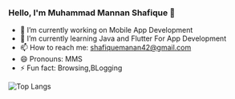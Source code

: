 ### Hello, I'm Muhammad Mannan Shafique 👋

- 🔭 I’m currently working on Mobile App Development
- 🌱 I’m currently learning Java and Flutter For App Development
- 📫 How to reach me: shafiquemanan42@gmail.com
- 😄 Pronouns: MMS
- ⚡ Fun fact: Browsing,BLogging 

![Top Langs](https://github-readme-stats.vercel.app/api/top-langs/?username=mannanshafique&theme=radical&layout=compact)
